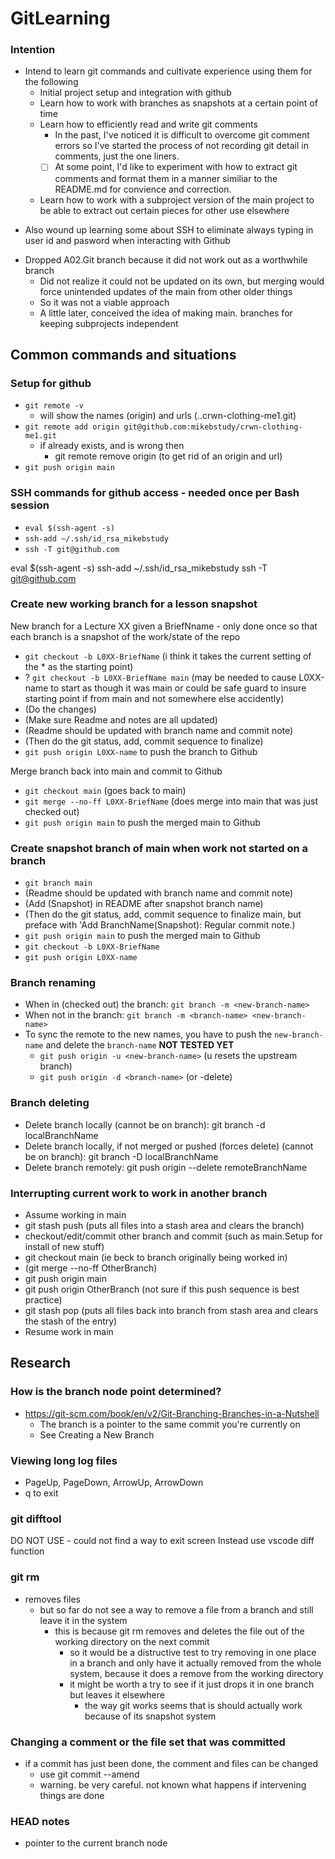 # GitLearning

### Intention

- Intend to learn git commands and cultivate experience using them for the following
    + Initial project setup and integration with github
    + Learn how to work with branches as snapshots at a certain point of time
    + Learn how to efficiently read and write git comments
        * In the past, I've noticed it is difficult to overcome git comment errors so I've started the process of not recording git detail in comments, just the one liners. 
        * [ ] At some point, I'd like to experiment with how to extract git comments and format them in a manner similiar to the README.md for convience and correction.
    + Learn how to work with a subproject version of the main project to be able to extract out certain pieces for other use elsewhere
+ Also wound up learning some about SSH to eliminate always typing in user id and pasword when interacting with Github
- Dropped A02.Git branch because it did not work out as a worthwhile branch
    + Did not realize it could not be updated on its own, but merging would force unintended updates of the main from other older things
    + So it was not a viable approach
    + A little later, conceived the idea of making main.<SubProject> branches for keeping subprojects independent

## Common commands and situations

### Setup for github

- `git remote -v`
    + will show the names (origin) and urls (..crwn-clothing-me1.git)
- `git remote add origin git@github.com:mikebstudy/crwn-clothing-me1.git`
    + if already exists, and is wrong then
        + git remote remove origin (to get rid of an origin and url)
- `git push origin main`

### SSH commands for github access - needed once per Bash session 

- `eval $(ssh-agent -s)`
- `ssh-add ~/.ssh/id_rsa_mikebstudy`
- `ssh -T git@github.com`

eval $(ssh-agent -s)
ssh-add ~/.ssh/id_rsa_mikebstudy
ssh -T git@github.com

### Create new working branch for a lesson snapshot

New branch for a Lecture XX given a BriefNname - only done once so that each branch is a snapshot of the work/state of the repo

- `git checkout -b L0XX-BriefName` (i think it takes the current setting of the * as the starting point)
- ? `git checkout -b L0XX-BriefName main` (may be needed to cause L0XX-name to start as though it was main or could be safe guard to insure starting point if from main and not somewhere else accidently)
- (Do the changes)
- (Make sure Readme and notes are all updated)
- (Readme should be updated with branch name and commit note)
- (Then do the git status, add, commit sequence to finalize)
- `git push origin L0XX-name` to push the branch to Github

Merge branch back into main and commit to Github

- `git checkout main` (goes back to main)
- `git merge --no-ff L0XX-BriefName` (does merge into main that was just checked out)
- `git push origin main` to push the merged main to Github

### Create snapshot branch of main when work not started on a branch

- `git branch main`
- (Readme should be updated with branch name and commit note)
- (Add (Snapshot) in README after snapshot branch name)
- (Then do the git status, add, commit sequence to finalize main, but preface with 'Add BranchName(Snapshot): Regular commit note.)
- `git push origin main` to push the merged main to Github
- `git checkout -b L0XX-BriefName`
- `git push origin L0XX-name`

### Branch renaming

- When in (checked out) the branch: `git branch -m <new-branch-name>`
- When not in the branch: `git branch -m <branch-name> <new-branch-name>`
- To sync the remote to the new names, you have to push the `new-branch-name` and delete the `branch-name` **NOT TESTED YET**
    + `git push origin -u <new-branch-name>` (u resets the upstream branch)
    + `git push origin -d <branch-name>` (or -delete)

### Branch deleting

- Delete branch locally (cannot be on branch): git branch -d localBranchName
- Delete branch locally, if not merged or pushed (forces delete) (cannot be on branch): git branch -D localBranchName
- Delete branch remotely: git push origin --delete remoteBranchName

### Interrupting current work to work in another branch 

- Assume working in main
- git stash push (puts all files into a stash area and clears the branch)
- checkout/edit/commit other branch and commit (such as main.Setup for install of new stuff)
- git checkout main (ie beck to branch originally being worked in)
- (git merge --no-ff OtherBranch)
- git push origin main
- git push origin OtherBranch (not sure if this push sequence is best practice)
- git stash pop (puts all files back into branch from stash area and clears the stash of the entry)
- Resume work in main

## Research

### How is the branch node point determined?

- https://git-scm.com/book/en/v2/Git-Branching-Branches-in-a-Nutshell
    + The branch is a pointer to the same commit you're currently on
    + See Creating a New Branch

### Viewing long log files

- PageUp, PageDown, ArrowUp, ArrowDown
- q to exit

### git difftool

DO NOT USE - could not find a way to exit screen
Instead use vscode diff function

### git rm

- removes files
    + but so far do not see a way to remove a file from a branch and still leave it in the system
        * this is because git rm removes and deletes the file out of the working directory on the next commit
            - so it would be a distructive test to try removing in one place in a branch and only have it actually removed from the whole system, because it does a remove from the working directory
            - it might be worth a try to see if it just drops it in one branch but leaves it elsewhere
                + the way git works seems that is should actually work because of its snapshot system

### Changing a comment or the file set that was committed

- if a commit has just been done, the comment and files can be changed
    + use git commit --amend
    + warning. be very careful. not known what happens if intervening things are done

### HEAD notes

- pointer to the current branch node

